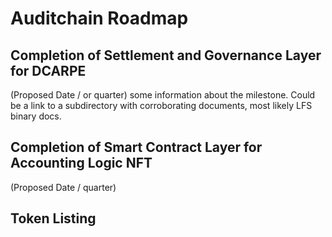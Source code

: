 # Auditchain Roadmap

## Completion of Settlement and Governance Layer for DCARPE 
(Proposed Date / or quarter)
some information about the milestone.  Could be a link to a subdirectory with corroborating documents, most likely LFS binary docs.

## Completion of Smart Contract Layer for Accounting Logic NFT
(Proposed Date / quarter)

## Token Listing

